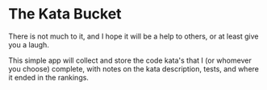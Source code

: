 # The Kata Bucket

There is not much to it, and I hope it will be a help to others, or at least give you a laugh.  

This simple app will collect and store the code kata's that I (or whomever you choose) complete, with notes on the kata description, tests, and where it ended in the rankings. 
